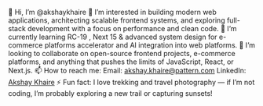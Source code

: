 👋 Hi, I’m @akshaykhaire
👀 I’m interested in building modern web applications, architecting scalable frontend systems, and exploring full-stack development with a focus on performance and clean code. 
🌱 I’m currently learning RC-19 , Next 15 & advanced system design for e-commerce platforms accelerator and AI integration into web platforms. 
💞️ I’m looking to collaborate on open-source frontend projects, e-commerce platforms, and anything that pushes the limits of JavaScript, React, or Next.js. 
📫 How to reach me: 
   Email: akshay.khaire@pattern.com 
   LinkedIn: [Akshay Khaire](https://www.linkedin.com/in/akshaykhaire](https://in.linkedin.com/in/profile-akshay-khaire)) 
⚡ Fun fact: I love trekking and travel photography — if I’m not coding, I’m probably exploring a new trail or capturing sunsets!

<!---
akshaykhaire/akshaykhaire is a ✨ special ✨ repository because its `README.md` (this file) appears on your GitHub profile.
You can click the Preview link to take a look at your changes.
--->
